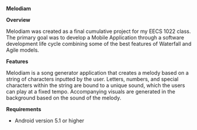 **Melodiam**

**Overview**

Melodiam was created as a final cumulative project for my EECS 1022 class. The primary goal was to develop a Mobile Application through a software development life cycle combining some of the best features of Waterfall and Agile models.       


**Features**

Melodiam is a song generator application that creates a melody based on a string of characters
inputted by the user. Letters, numbers, and special characters within the string are bound to a
unique sound, which the users can play at a fixed tempo. Accompanying visuals are generated in the
background based on the sound of the melody. 


**Requirements**

- Android version 5.1 or higher  

